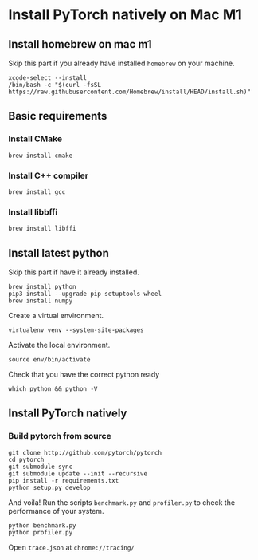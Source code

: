 # Install PyTorch natively on Mac M1

## Install homebrew on mac m1

Skip this part if you already have installed ```homebrew``` on your machine.

    xcode-select --install
    /bin/bash -c "$(curl -fsSL https://raw.githubusercontent.com/Homebrew/install/HEAD/install.sh)"

## Basic requirements

### Install CMake

    brew install cmake

### Install C++ compiler

    brew install gcc

### Install libbffi

    brew install libffi

## Install latest python

Skip this part if have it already installed.

    brew install python
    pip3 install --upgrade pip setuptools wheel
    brew install numpy

Create a virtual environment.

    virtualenv venv --system-site-packages

Activate the local environment.

    source env/bin/activate

Check that you have the correct python ready

    which python && python -V

## Install PyTorch natively

### Build pytorch from source

    git clone http://github.com/pytorch/pytorch
    cd pytorch
    git submodule sync
    git submodule update --init --recursive
    pip install -r requirements.txt
    python setup.py develop

And voila! Run the scripts ```benchmark.py``` and ```profiler.py``` to check the performance of your system.

    python benchmark.py
    python profiler.py

Open ```trace.json``` at ```chrome://tracing/```

